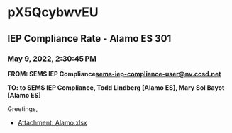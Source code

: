 # pX5QcybwvEU
## IEP Compliance Rate - Alamo ES 301
### May 9, 2022, 2:30:45 PM
**FROM: SEMS IEP Compliance<sems-iep-compliance-user@nv.ccsd.net>**

**TO: to SEMS IEP Compliance, Todd Lindberg [Alamo ES], Mary Sol Bayot [Alamo ES]**


Greetings,  





* [Attachment: Alamo.xlsx](pX5QcybwvEU-attachment-1.xlsx)
